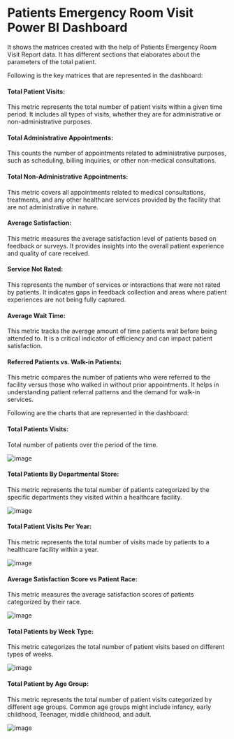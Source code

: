 # Patients Emergency Room Visit Power BI Dashboard

It shows the matrices created with the help of Patients Emergency  Room Visit Report data. 
It has different sections that elaborates about the parameters of the total patient.

Following is the key matrices that are represented in the dashboard:

#### Total Patient Visits:
This metric represents the total number of patient visits within a given time period. It includes all types of visits, whether they are for administrative or non-administrative purposes.

#### Total Administrative Appointments:
This counts the number of appointments related to administrative purposes, such as scheduling, billing inquiries, or other non-medical consultations.

#### Total Non-Administrative Appointments:
This metric covers all appointments related to medical consultations, treatments, and any other healthcare services provided by the facility that are not administrative in nature.

#### Average Satisfaction:
This metric measures the average satisfaction level of patients based on feedback or surveys. It provides insights into the overall patient experience and quality of care received.

#### Service Not Rated:
This represents the number of services or interactions that were not rated by patients. It indicates gaps in feedback collection and areas where patient experiences are not being fully captured.

#### Average Wait Time:
This metric tracks the average amount of time patients wait before being attended to. It is a critical indicator of efficiency and can impact patient satisfaction.

#### Referred Patients vs. Walk-in Patients:
This metric compares the number of patients who were referred to the facility versus those who walked in without prior appointments. It helps in understanding patient referral patterns and the demand for walk-in services.
	
Following are the charts that are represented  in the dashboard:

#### Total Patients Visits: 
Total number of patients over the period of the time.

![image](https://github.com/user-attachments/assets/7802826f-38d9-44f6-88b5-7c3c5b1922fc)


#### Total Patients By Departmental Store: 
This metric represents the total number of patients categorized by the specific departments they visited within a healthcare facility.

![image](https://github.com/user-attachments/assets/f4c147af-04cb-4283-b35e-63c078b116b9)

#### Total Patient Visits Per Year:
This metric represents the total number of visits made by patients to a healthcare facility within a year.

![image](https://github.com/user-attachments/assets/8dfdf349-7b3b-42e6-9415-81ef11535e82)

#### Average Satisfaction Score vs Patient Race:
This metric measures the average satisfaction scores of patients categorized by their race. 

![image](https://github.com/user-attachments/assets/090e8c9c-e4b0-4456-bf50-f5b600b99b1d)

#### Total Patients by Week Type:
This metric categorizes the total number of patient visits based on different types of weeks. 

![image](https://github.com/user-attachments/assets/129af779-ad3f-47ec-9406-0abb44909b3a)

#### Total Patient by Age Group:
This metric represents the total number of patient visits categorized by different age groups. Common age groups might include infancy, early childhood, Teenager, middle childhood, and adult.

![image](https://github.com/user-attachments/assets/3d69b887-cafe-4a43-b236-b92a169081c0)



